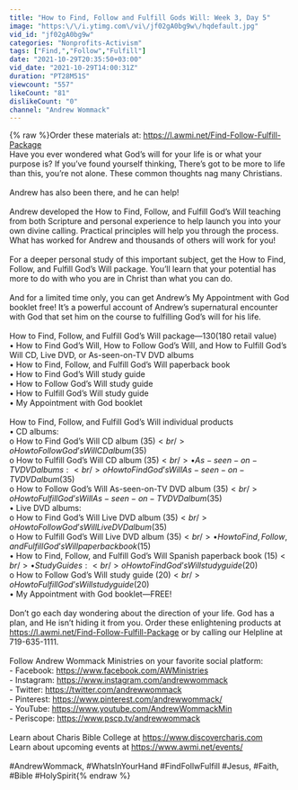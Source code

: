 ```yaml
---
title: "How to Find, Follow and Fulfill Gods Will: Week 3, Day 5"
image: "https:\/\/i.ytimg.com\/vi\/jf02gA0bg9w\/hqdefault.jpg"
vid_id: "jf02gA0bg9w"
categories: "Nonprofits-Activism"
tags: ["Find,","Follow","Fulfill"]
date: "2021-10-29T20:35:50+03:00"
vid_date: "2021-10-29T14:00:31Z"
duration: "PT28M51S"
viewcount: "557"
likeCount: "81"
dislikeCount: "0"
channel: "Andrew Wommack"
---
```

{% raw %}Order these materials at: <a rel="nofollow" target="blank" href="https://l.awmi.net/Find-Follow-Fulfill-Package">https://l.awmi.net/Find-Follow-Fulfill-Package</a> <br />Have you ever wondered what God’s will for your life is or what your purpose is? If you’ve found yourself thinking, There’s got to be more to life than this, you’re not alone. These common thoughts nag many Christians.  <br /> <br />Andrew has also been there, and he can help!  <br /> <br />Andrew developed the How to Find, Follow, and Fulfill God’s Will teaching from both Scripture and personal experience to help launch you into your own divine calling. Practical principles will help you through the process. What has worked for Andrew and thousands of others will work for you! <br /> <br />For a deeper personal study of this important subject, get the How to Find, Follow, and Fulfill God’s Will package. You’ll learn that your potential has more to do with who you are in Christ than what you can do.   <br /> <br />And for a limited time only, you can get Andrew’s My Appointment with God booklet free! It’s a powerful account of Andrew’s supernatural encounter with God that set him on the course to fulfilling God’s will for his life.  <br /> <br />How to Find, Follow, and Fulfill God’s Will package—$130 ($180 retail value) <br />• How to Find God’s Will, How to Follow God’s Will, and How to Fulfill God’s Will CD, Live DVD, or As-seen-on-TV DVD albums <br />• How to Find, Follow, and Fulfill God’s Will paperback book  <br />• How to Find God’s Will study guide  <br />• How to Follow God’s Will study guide  <br />• How to Fulfill God’s Will study guide  <br />• My Appointment with God booklet <br /> <br />How to Find, Follow, and Fulfill God’s Will individual products  <br />• CD albums: <br />o How to Find God’s Will CD album ($35) <br />o How to Follow God’s Will CD album ($35) <br />o How to Fulfill God’s Will CD album ($35) <br />• As-seen-on-TV DVD albums: <br />o How to Find God’s Will As-seen-on-TV DVD album ($35) <br />o How to Follow God’s Will As-seen-on-TV DVD album ($35) <br />o How to Fulfill God’s Will As-seen-on-TV DVD album ($35) <br />• Live DVD albums:  <br />o How to Find God’s Will Live DVD album ($35) <br />o How to Follow God’s Will Live DVD album ($35) <br />o How to Fulfill God’s Will Live DVD album ($35) <br />• How to Find, Follow, and Fulfill God’s Will paperback book ($15) <br />• How to Find, Follow, and Fulfill God’s Will Spanish paperback book ($15) <br />• Study Guides: <br />o How to Find God’s Will study guide ($20) <br />o How to Follow God’s Will study guide ($20) <br />o How to Fulfill God’s Will study guide ($20) <br />• My Appointment with God booklet—FREE!  <br /> <br />Don’t go each day wondering about the direction of your life. God has a plan, and He isn’t hiding it from you. Order these enlightening products at <a rel="nofollow" target="blank" href="https://l.awmi.net/Find-Follow-Fulfill-Package">https://l.awmi.net/Find-Follow-Fulfill-Package</a> or by calling our Helpline at 719-635-1111.  <br /><br />Follow Andrew Wommack Ministries on your favorite social platform: <br />- Facebook: <a rel="nofollow" target="blank" href="https://www.facebook.com/AWMinistries">https://www.facebook.com/AWMinistries</a> <br />- Instagram: <a rel="nofollow" target="blank" href="https://www.instagram.com/andrewwommack">https://www.instagram.com/andrewwommack</a><br />- Twitter: <a rel="nofollow" target="blank" href="https://twitter.com/andrewwommack">https://twitter.com/andrewwommack</a> <br />- Pinterest: <a rel="nofollow" target="blank" href="https://www.pinterest.com/andrewwommack/">https://www.pinterest.com/andrewwommack/</a> <br />- YouTube: <a rel="nofollow" target="blank" href="https://www.youtube.com/AndrewWommackMin">https://www.youtube.com/AndrewWommackMin</a> <br />- Periscope: <a rel="nofollow" target="blank" href="https://www.pscp.tv/andrewwommack">https://www.pscp.tv/andrewwommack</a><br /><br />Learn about Charis Bible College at <a rel="nofollow" target="blank" href="https://www.discovercharis.com">https://www.discovercharis.com</a> <br />Learn about upcoming events at <a rel="nofollow" target="blank" href="https://www.awmi.net/events/">https://www.awmi.net/events/</a><br /><br />#AndrewWommack, #WhatsInYourHand #FindFollwFulfill #Jesus, #Faith, #Bible #HolySpirit{% endraw %}
